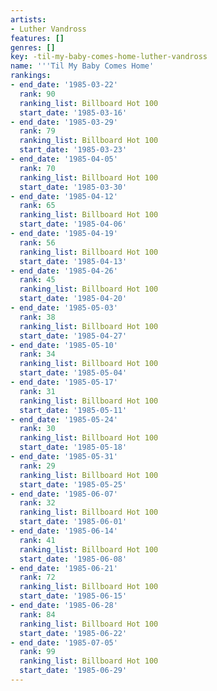 ```yaml
---
artists:
- Luther Vandross
features: []
genres: []
key: -til-my-baby-comes-home-luther-vandross
name: '''Til My Baby Comes Home'
rankings:
- end_date: '1985-03-22'
  rank: 90
  ranking_list: Billboard Hot 100
  start_date: '1985-03-16'
- end_date: '1985-03-29'
  rank: 79
  ranking_list: Billboard Hot 100
  start_date: '1985-03-23'
- end_date: '1985-04-05'
  rank: 70
  ranking_list: Billboard Hot 100
  start_date: '1985-03-30'
- end_date: '1985-04-12'
  rank: 65
  ranking_list: Billboard Hot 100
  start_date: '1985-04-06'
- end_date: '1985-04-19'
  rank: 56
  ranking_list: Billboard Hot 100
  start_date: '1985-04-13'
- end_date: '1985-04-26'
  rank: 45
  ranking_list: Billboard Hot 100
  start_date: '1985-04-20'
- end_date: '1985-05-03'
  rank: 38
  ranking_list: Billboard Hot 100
  start_date: '1985-04-27'
- end_date: '1985-05-10'
  rank: 34
  ranking_list: Billboard Hot 100
  start_date: '1985-05-04'
- end_date: '1985-05-17'
  rank: 31
  ranking_list: Billboard Hot 100
  start_date: '1985-05-11'
- end_date: '1985-05-24'
  rank: 30
  ranking_list: Billboard Hot 100
  start_date: '1985-05-18'
- end_date: '1985-05-31'
  rank: 29
  ranking_list: Billboard Hot 100
  start_date: '1985-05-25'
- end_date: '1985-06-07'
  rank: 32
  ranking_list: Billboard Hot 100
  start_date: '1985-06-01'
- end_date: '1985-06-14'
  rank: 41
  ranking_list: Billboard Hot 100
  start_date: '1985-06-08'
- end_date: '1985-06-21'
  rank: 72
  ranking_list: Billboard Hot 100
  start_date: '1985-06-15'
- end_date: '1985-06-28'
  rank: 84
  ranking_list: Billboard Hot 100
  start_date: '1985-06-22'
- end_date: '1985-07-05'
  rank: 99
  ranking_list: Billboard Hot 100
  start_date: '1985-06-29'
---
```


